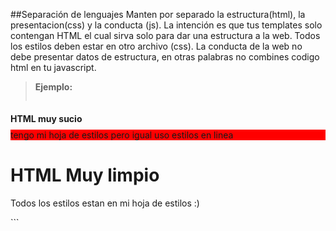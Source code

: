 ##Separación de lenguajes
Manten por separado la estructura(html), la presentacion(css) y la conducta (js). La intención es que tus templates solo contengan HTML el cual sirva solo para dar una estructura a la web. Todos los estilos deben estar en otro archivo (css). La conducta de la web no debe presentar datos de estructura, en otras palabras no combines codigo html en tu javascript.

>**Ejemplo:**
>```html
<!-- No recomendado -->
<!DOCTYPE html>
<html>
  <head>
    <title>HTML sucio</title>
    <link rel="stylesheet" href="estilo1.css" media="screen">
    <link rel="stylesheet" href="grilla.css" media="screen">
  </head>
  <body>
    <h1 style="font-size: 1em;">HTML muy sucio</h1>
    <div style="background:red;">tengo mi hoja de estilos pero igual uso estilos en linea</div>
    <script>
      function alertarqueyacargo(){
        alert('la pagina termino de cargar');
      }
    </script>
  </body>
</html>
<!-- Recomendado -->
<!DOCTYPE html>
<html>
  <head>
    <title>HTML Limpio</title>
    <link rel="stylesheet" href="base.css">
  </head>
  <body>
    <h1>HTML Muy limpio</h1>
    <p>Todos los estilos estan en mi hoja de estilos :) </p>
    <script src="funciones.js"></script>
  </body>
</html>
```
